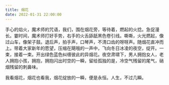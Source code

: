 ```yaml
---
title: 烟花
date: 2022-01-31 22:00:00
---
```


手心的焰火，魔术师的咒语，我们，围在烟花旁，等待着，燃起的火捻。急促漫长。霎时间，魔术师打好手势，右手的火舌舔舐黑色卷引线。嘶嘶，火光燃起，像过山车，像架子鼓。退后声，拍手声，口琴声，不清口齿的呀呀声。随烟花直冲而上。带着大家新年的愿望，压缩在飓哦的一声中，飞向冬日冰凌的夜空，绽开。一束，接着一束。开出绿色蓝色纠缠彼此的异烟花。夜空肃啸下，男人拥抱女人，老人拥抱小孩，拥抱，拥抱闪出时空的一瞬，留给孤独的是，冷空气残留的尾气，硝烟残留的刺鼻味。

我看烟花，烟花也看我，烟花绽放的一瞬，便是永恒。人生，不过几瞬。
